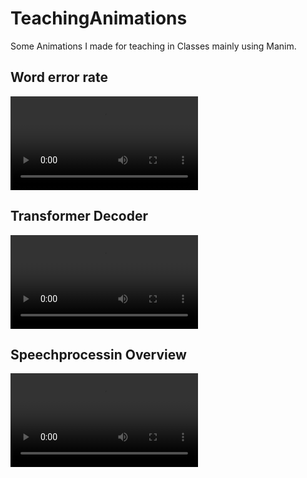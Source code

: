 # TeachingAnimations
Some Animations I made for teaching in Classes mainly using Manim.

## Word error rate
![WordErrorRate](https://github.com/kayr7/TeachingAnimations/raw/main/word_error_rate/media/videos/wer/512p15/WERComputation.mp4)


## Transformer Decoder
![Transformer](https://github.com/kayr7/TeachingAnimations/raw/main/transformer_decoder/media/videos/TransformerDecoder/512p15/Decoder.mp4)


## Speechprocessin Overview
![Speechprocessing](https://github.com/kayr7/TeachingAnimations/raw/main/speechprocessing_overview/media/videos/speechprocessing_overview/480p15/SpeechProcessing.mp4)
